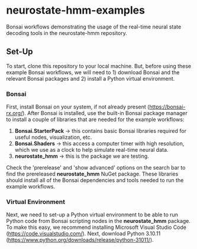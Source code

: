 # neurostate-hmm-examples
Bonsai workflows demonstrating the usage of the real-time neural state decoding tools in the neurostate-hmm repository.

## Set-Up

To start, clone this repository to your local machine. But, before using these example Bonsai workflows, we will need to 1) download Bonsai and the relevant Bonsai packages and 2) install a Python virtual environment.

### Bonsai

First, install Bonsai on your system, if not already present (https://bonsai-rx.org/). After Bonsai is installed, use the built-in Bonsai package manager to install a couple of libraries that are needed for the example workflows: 
1. **Bonsai.StarterPack** -> this contains basic Bonsai libraries required for useful nodes, visualization, etc.
2. **Bonsai.Shaders** -> this access a computer timer with high resolution, which we use as a clock to help simulate real-time neural data.
3. **neurostate_hmm** -> this is the package we are testing.

Check the 'prerelease' and 'show advanced' options on the search bar to find the prereleased **neurostate_hmm** NuGet package. These libraries should install all of the Bonsai dependencies and tools needed to run the example workflows.

### Virtual Environment

Next, we need to set-up a Python virtual environment to be able to run Python code from Bonsai scripting nodes in the **neurostate_hmm** package. To make this easy, we recommend installing Microsoft Visual Studio Code (https://code.visualstudio.com/). Next, download Python 3.10.11 (https://www.python.org/downloads/release/python-31011/). 
